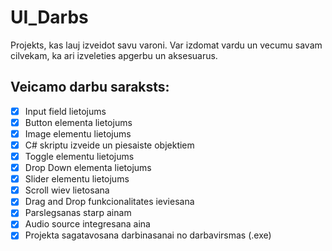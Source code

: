# UI_Darbs
Projekts, kas lauj izveidot savu varoni. Var izdomat vardu un vecumu savam cilvekam, ka ari izveleties apgerbu un aksesuarus. 


## Veicamo darbu saraksts:
- [x] Input field lietojums
- [x] Button elementa lietojums
- [x] Image elementu lietojums
- [x] C# skriptu izveide un piesaiste objektiem
- [x] Toggle elementu lietojums
- [x] Drop Down elementa lietojums
- [x] Slider elementu lietojums
- [x] Scroll wiev lietosana
- [x] Drag and Drop funkcionalitates ieviesana
- [x] Parslegsanas starp ainam
- [x] Audio source integresana aina
- [x] Projekta sagatavosana darbinasanai no darbavirsmas (.exe)
